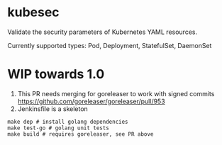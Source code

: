 # kubesec

Validate the security parameters of Kubernetes YAML resources.

Currently supported types: Pod, Deployment, StatefulSet, DaemonSet

# WIP towards 1.0

1. This PR needs merging for goreleaser to work with signed commits https://github.com/goreleaser/goreleaser/pull/953
1. Jenkinsfile is a skeleton

```
make dep # install golang dependencies
make test-go # golang unit tests
make build # requires goreleaser, see PR above
```

